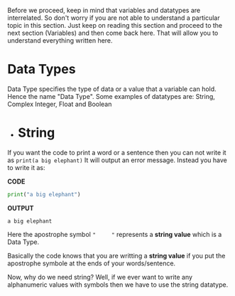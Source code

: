 Before we proceed, keep in mind that variables and datatypes are interrelated. So don't worry if you are not able to understand a particular topic in this section. Just keep on reading this section and proceed to the next section (Variables) and then come back here. That will allow you to understand everything written here.

# Data Types

Data Type specifies the type of data or a value that a variable can hold. Hence the name "Data Type". Some examples of datatypes are: String, Complex Integer, Float and Boolean

- # String

If you want the code to print a word or a sentence then you can not write it as `print(a big elephant)`
It will output an error message. Instead you have to write it as:

**CODE**
```python
print("a big elephant")
```

**OUTPUT**
```
a big elephant
```

Here the apostrophe symbol `"     "` represents a **string value** which is a Data Type.

Basically the code knows that you are writting a **string value** if you put the apostrophe symbole at the ends of your words/sentence.

Now, why do we need string? Well, if we ever want to write any alphanumeric values with symbols then we have to use the string datatype.
